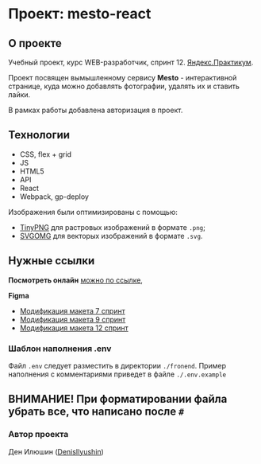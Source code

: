 # Проект: mesto-react

## О проекте

Учебный проект, курс WEB-разработчик, спринт 12.
[Яндекс.Практикум](https://practicum.yandex.ru/).

Проект посвящен вымышленному сервису **Mesto** - интерактивной странице, куда
можно добавлять фотографии, удалять их и ставить лайки.

В рамках работы добавлена авторизация в проект.

## Технологии

- CSS, flex + grid
- JS
- HTML5
- API
- React
- Webpack, gp-deploy

Изображения были оптимизированы с помощью:
- [TinyPNG](https://tinypng.com/) для растровых изображений в формате `.png`;
- [SVGOMG](https://jakearchibald.github.io/svgomg/) для векторых изображений
  в формате `.svg`.

## Нужные ссылки

**Посмотреть онлайн**
[можно по ссылке](https://denisilyushin.github.io/react-mesto-auth/),

**Figma**
- [Модификация макета 7 спринт](https://www.figma.com/file/kRVLKwYG3d1HGLvh7JFWRT/JavaScript.-Sprint-6?node-id=0%3A1)
- [Модификация макета 9 спринт](https://www.figma.com/file/PSdQFRHoxXJFs2FH8IXViF/JavaScript.-Sprint-9?type=design&t=KGZwFa22kt8ab2WR-0)
- [Модификация макета 12 спринт](https://www.figma.com/file/5H3gsn5lIGPwzBPby9jAOo/Sprint-14-RU?node-id=0%3A1)

### Шаблон наполнения .env
Файл `.env` следует разместить в директории `./fronend`.
Пример наполнения с комментариями приведет в файле `./.env.example`

ВНИМАНИЕ! При форматировании файла убрать все, что написано после `#`
---
### Автор проекта

Ден Илюшин ([DenisIlyushin](https://github.com/DenisIlyushin/))
